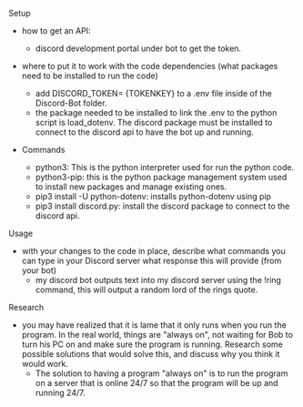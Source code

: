 Setup
* how to get an API:
    - discord development portal under bot to get the token.
* where to put it to work with the code dependencies (what packages need to be installed to run the code)
    - add DISCORD_TOKEN= {TOKENKEY} to a .env file inside of the Discord-Bot folder. 
    - the package needed to be installed to link the .env to the python script is load_dotenv. The discord package must be installed to connect to the discord api to have the bot up and running.

* Commands
    - python3: This is the python interpreter used for run the python code.
    - python3-pip: this is the python package management system used to install new packages and manage existing ones.
    - pip3 install -U python-dotenv: installs python-dotenv using pip
    - pip3 install discord.py: install the discord package to connect to the discord api.

Usage
* with your changes to the code in place, describe what commands you can type in your Discord server what response this will provide (from your bot)
    - my discord bot outputs text into my discord server using the !ring command, this will output a random lord of the rings quote.
    
Research
* you may have realized that it is lame that it only runs when you run the program. In the real world, things are "always on", not waiting for Bob to turn his PC on and make sure the program is running. Research some possible solutions that would solve this, and discuss why you think it would work.
    - The solution to having a program "always on" is to run the program on a server that is online 24/7 so that the program will be up and running 24/7.
